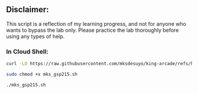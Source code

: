 ## Disclaimer:

This script is a reflection of my learning progress, and not for anyone who wants to bypass the lab only. Please practice the lab thoroughly before using any types of help.

### In Cloud Shell:

```bash
curl -LO https://raw.githubusercontent.com/mksdesuyo/king-arcade/refs/heads/main/Rate%20Limiting%20with%20Cloud%20Armor%20%7C%20GSP975/mks_gsp975.sh

sudo chmod +x mks_gsp215.sh

./mks_gsp215.sh
```